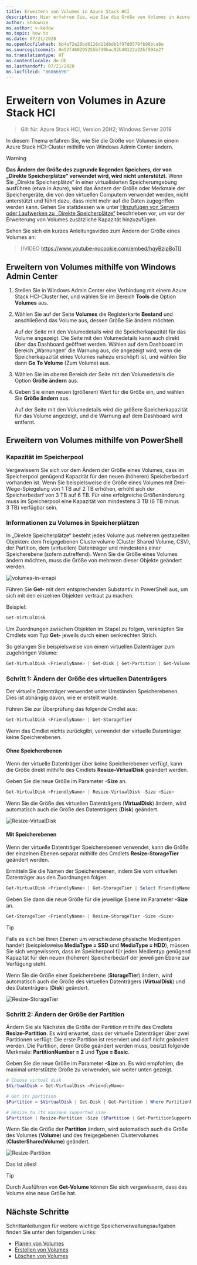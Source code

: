 ```yaml
---
title: Erweitern von Volumes in Azure Stack HCI
description: Hier erfahren Sie, wie Sie die Größe von Volumes in Azure Stack HCI mithilfe von Windows Admin Center und PowerShell ändern.
author: khdownie
ms.author: v-kedow
ms.topic: how-to
ms.date: 07/21/2020
ms.openlocfilehash: bb4a72e28bd6126d12dbdb1f97d0579fb98bca8e
ms.sourcegitcommit: 0e52f460295255b799bac92b40122a22bf994e27
ms.translationtype: HT
ms.contentlocale: de-DE
ms.lasthandoff: 07/21/2020
ms.locfileid: "86866590"
---
```

# <a name="extending-volumes-in-azure-stack-hci"></a>Erweitern von Volumes in Azure Stack HCI

> Gilt für: Azure Stack HCI, Version 20H2; Windows Server 2019

In diesem Thema erfahren Sie, wie Sie die Größe von Volumes in einem Azure Stack HCI-Cluster mithilfe von Windows Admin Center ändern.

> [!WARNING]
> **Das Ändern der Größe des zugrunde liegenden Speichers, der von „Direkte Speicherplätze“ verwendet wird, wird nicht unterstützt.** Wenn Sie „Direkte Speicherplätze“ in einer virtualisierten Speicherumgebung ausführen (etwa in Azure), wird das Ändern der Größe oder Merkmale der Speichergeräte, die von den virtuellen Computern verwendet werden, nicht unterstützt und führt dazu, dass nicht mehr auf die Daten zugegriffen werden kann. Gehen Sie stattdessen wie unter [Hinzufügen von Servern oder Laufwerken zu „Direkte Speicherplätze“](/windows-server/storage/storage-spaces/add-nodes) beschrieben vor, um vor der Erweiterung von Volumes zusätzliche Kapazität hinzuzufügen.

Sehen Sie sich ein kurzes Anleitungsvideo zum Ändern der Größe eines Volumes an:

> [!VIDEO https://www.youtube-nocookie.com/embed/hqyBzipBoTI]

## <a name="extending-volumes-using-windows-admin-center"></a>Erweitern von Volumes mithilfe von Windows Admin Center

1. Stellen Sie in Windows Admin Center eine Verbindung mit einem Azure Stack HCI-Cluster her, und wählen Sie im Bereich **Tools** die Option **Volumes** aus.
2. Wählen Sie auf der Seite **Volumes** die Registerkarte **Bestand** und anschließend das Volume aus, dessen Größe Sie ändern möchten.

    Auf der Seite mit den Volumedetails wird die Speicherkapazität für das Volume angezeigt. Die Seite mit den Volumedetails kann auch direkt über das Dashboard geöffnet werden. Wählen auf dem Dashboard im Bereich „Warnungen“ die Warnung aus, die angezeigt wird, wenn die Speicherkapazität eines Volumes nahezu erschöpft ist, und wählen Sie dann **Go To Volume** (Zum Volume) aus.

4. Wählen Sie im oberen Bereich der Seite mit den Volumedetails die Option **Größe ändern** aus.
5. Geben Sie einen neuen (größeren) Wert für die Größe ein, und wählen Sie **Größe ändern** aus.

    Auf der Seite mit den Volumedetails wird die größere Speicherkapazität für das Volume angezeigt, und die Warnung auf dem Dashboard wird entfernt.

## <a name="extending-volumes-using-powershell"></a>Erweitern von Volumes mithilfe von PowerShell

### <a name="capacity-in-the-storage-pool"></a>Kapazität im Speicherpool

Vergewissern Sie sich vor dem Ändern der Größe eines Volumes, dass im Speicherpool genügend Kapazität für den neuen (höheren) Speicherbedarf vorhanden ist. Wenn Sie beispielsweise die Größe eines Volumes mit Drei-Wege-Spiegelung von 1 TB auf 2 TB erhöhen, erhöht sich der Speicherbedarf von 3 TB auf 6 TB. Für eine erfolgreiche Größenänderung muss im Speicherpool eine Kapazität von mindestens 3 TB (6 TB minus 3 TB) verfügbar sein.

### <a name="familiarity-with-volumes-in-storage-spaces"></a>Informationen zu Volumes in Speicherplätzen

In „Direkte Speicherplätze“ besteht jedes Volume aus mehreren gestapelten Objekten: dem freigegebenen Clustervolume (Cluster Shared Volume, CSV), der Partition, dem (virtuellen) Datenträger und mindestens einer Speicherebene (sofern zutreffend). Wenn Sie die Größe eines Volumes ändern möchten, muss die Größe von mehreren dieser Objekte geändert werden.

![volumes-in-smapi](media/extend-volumes/volumes-in-smapi.png)

Führen Sie **Get-** mit dem entsprechenden Substantiv in PowerShell aus, um sich mit den einzelnen Objekten vertraut zu machen.

Beispiel:

```PowerShell
Get-VirtualDisk
```

Um Zuordnungen zwischen Objekten im Stapel zu folgen, verknüpfen Sie Cmdlets vom Typ **Get-** jeweils durch einen senkrechten Strich.

So gelangen Sie beispielsweise von einem virtuellen Datenträger zum zugehörigen Volume:

```PowerShell
Get-VirtualDisk <FriendlyName> | Get-Disk | Get-Partition | Get-Volume
```

### <a name="step-1--resize-the-virtual-disk"></a>Schritt 1: Ändern der Größe des virtuellen Datenträgers

Der virtuelle Datenträger verwendet unter Umständen Speicherebenen. Dies ist abhängig davon, wie er erstellt wurde.

Führen Sie zur Überprüfung das folgende Cmdlet aus:

```PowerShell
Get-VirtualDisk <FriendlyName> | Get-StorageTier
```

Wenn das Cmdlet nichts zurückgibt, verwendet der virtuelle Datenträger keine Speicherebenen.

#### <a name="no-storage-tiers"></a>Ohne Speicherebenen

Wenn der virtuelle Datenträger über keine Speicherebenen verfügt, kann die Größe direkt mithilfe des Cmdlets **Resize-VirtualDisk** geändert werden.

Geben Sie die neue Größe im Parameter **-Size** an.

```PowerShell
Get-VirtualDisk <FriendlyName> | Resize-VirtualDisk -Size <Size>
```

Wenn Sie die Größe des virtuellen Datenträgers (**VirtualDisk**) ändern, wird automatisch auch die Größe des Datenträgers (**Disk**) geändert.

![Resize-VirtualDisk](media/extend-volumes/Resize-VirtualDisk.gif)

#### <a name="with-storage-tiers"></a>Mit Speicherebenen

Wenn der virtuelle Datenträger Speicherebenen verwendet, kann die Größe der einzelnen Ebenen separat mithilfe des Cmdlets **Resize-StorageTier** geändert werden.

Ermitteln Sie die Namen der Speicherebenen, indem Sie vom virtuellen Datenträger aus den Zuordnungen folgen.

```PowerShell
Get-VirtualDisk <FriendlyName> | Get-StorageTier | Select FriendlyName
```

Geben Sie dann die neue Größe für die jeweilige Ebene im Parameter **-Size** an.

```PowerShell
Get-StorageTier <FriendlyName> | Resize-StorageTier -Size <Size>
```

> [!TIP]
> Falls es sich bei Ihren Ebenen um verschiedene physische Medientypen handelt (beispielsweise **MediaType = SSD** und **MediaType = HDD**), müssen Sie sich vergewissern, dass im Speicherpool für jeden Medientyp genügend Kapazität für den neuen (höheren) Speicherbedarf der jeweiligen Ebene zur Verfügung steht.

Wenn Sie die Größe einer Speicherebene (**StorageTier**) ändern, wird automatisch auch die Größe des virtuellen Datenträgers (**VirtualDisk**) und des Datenträgers (**Disk**) geändert.

![Resize-StorageTier](media/extend-volumes/Resize-StorageTier.gif)

### <a name="step-2--resize-the-partition"></a>Schritt 2: Ändern der Größe der Partition

Ändern Sie als Nächstes die Größe der Partition mithilfe des Cmdlets **Resize-Partition**. Es wird erwartet, dass der virtuelle Datenträger über zwei Partitionen verfügt: Die erste Partition ist reserviert und darf nicht geändert werden. Die Partition, deren Größe geändert werden muss, besitzt folgende Merkmale: **PartitionNumber = 2** und **Type = Basic**.

Geben Sie die neue Größe im Parameter **-Size** an. Es wird empfohlen, die maximal unterstützte Größe zu verwenden, wie weiter unten gezeigt.

```PowerShell
# Choose virtual disk
$VirtualDisk = Get-VirtualDisk <FriendlyName>

# Get its partition
$Partition = $VirtualDisk | Get-Disk | Get-Partition | Where PartitionNumber -Eq 2

# Resize to its maximum supported size
$Partition | Resize-Partition -Size ($Partition | Get-PartitionSupportedSize).SizeMax
```

Wenn Sie die Größe der **Partition** ändern, wird automatisch auch die Größe des Volumes (**Volume**) und des freigegebenen Clustervolumes (**ClusterSharedVolume**) geändert.

![Resize-Partition](media/extend-volumes/Resize-Partition.gif)

Das ist alles!

> [!TIP]
> Durch Ausführen von **Get-Volume** können Sie sich vergewissern, dass das Volume eine neue Größe hat.

## <a name="next-steps"></a>Nächste Schritte

Schrittanleitungen für weitere wichtige Speicherverwaltungsaufgaben finden Sie unter den folgenden Links:

- [Planen von Volumes](../concepts/plan-volumes.md)
- [Erstellen von Volumes](create-volumes.md)
- [Löschen von Volumes](delete-volumes.md)